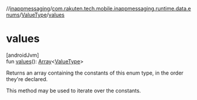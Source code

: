 //[inappmessaging](../../../index.md)/[com.rakuten.tech.mobile.inappmessaging.runtime.data.enums](../index.md)/[ValueType](index.md)/[values](values.md)

# values

[androidJvm]\
fun [values](values.md)(): [Array](https://kotlinlang.org/api/latest/jvm/stdlib/kotlin/-array/index.html)&lt;[ValueType](index.md)&gt;

Returns an array containing the constants of this enum type, in the order they're declared.

This method may be used to iterate over the constants.
